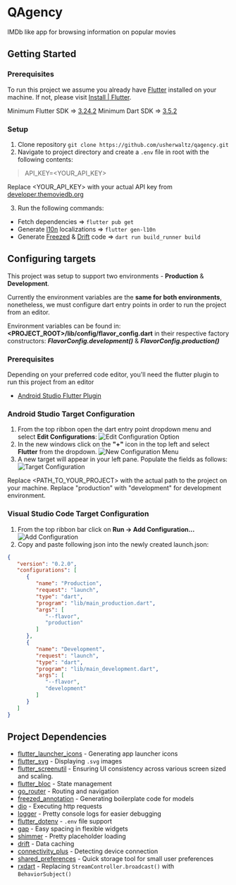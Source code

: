 
# QAgency

IMDb like app for browsing information on popular movies


## Getting Started

### Prerequisites
To run this project we assume you already have [Flutter](https://flutter.dev/) installed on your machine.
If not, please visit [Install | Flutter](https://docs.flutter.dev/get-started/install).

Minimum Flutter SDK => [3.24.2](https://docs.flutter.dev/release/archive)
Minimum Dart SDK => [3.5.2](https://dart.dev/get-dart/archive)

### Setup

1. Clone repository `git clone https://github.com/usherwaltz/qagency.git`
2. Navigate to project directory and create a `.env` file in root with the following contents:
> API_KEY=<YOUR_API_KEY>

Replace <YOUR_API_KEY> with your actual API key from [developer.themoviedb.org](https://developer.themoviedb.org/)

3. Run the following commands:
* Fetch dependencies => `flutter pub get`
* Generate [l10n](https://docs.flutter.dev/ui/accessibility-and-internationalization/internationalization) localizations => `flutter gen-l10n`
* Generate [Freezed](https://pub.dev/packages/freezed) & [Drift](https://pub.dev/packages/drift) code => `dart run build_runner build`

## Configuring targets

This project was setup to support two environments - **Production** & **Development**.

Currently the environment variables are the **same for both environments**, nonetheless, we must configure dart entry points in order to run the project from an editor.

Environment variables can be found in: **<PROJECT_ROOT>/lib/config/flavor_config.dart** in their respective factory constructors: ***FlavorConfig.development()*** & ***FlavorConfig.production()***

### Prerequisites
Depending on your preferred code editor, you'll need the flutter plugin to run this project from an editor

* [Android Studio Flutter Plugin](https://plugins.jetbrains.com/plugin/9212-flutter)

### Android Studio Target Configuration
1. From the top ribbon open the dart entry point dropdown menu and select **Edit Configurations**:
   ![Edit Configuration Option](https://photos.app.goo.gl/vZisygqbZuRB3m1AA)
2. In the new windows click on the **"+"** icon in the top left and select **Flutter** from the dropdown.
   ![New Configuration Menu](https://photos.app.goo.gl/L4pnpqFnwuBUeANW9)
3. A new target will appear in your left pane. Populate the fields as follows:
   ![Target Configuration](https://photos.app.goo.gl/qRnScZEe9VjzsN3d7)

Replace <PATH_TO_YOUR_PROJECT> with the actual path to the project on your machine.
Replace "production" with "development" for development environment.

### Visual Studio Code Target Configuration

1. From the top ribbon bar click on **Run -> Add Configuration...**
   ![Add Configuration](https://drive.google.com/file/d/1P2rdpk4NIn9L4XI9ZJvZrOX2T6jh2QoH/view?usp=sharing)
2. Copy and paste following json into the newly created launch.json:

```json
{
   "version": "0.2.0",
   "configurations": [
      {
         "name": "Production",
         "request": "launch",
         "type": "dart",
         "program": "lib/main_production.dart",
         "args": [
            "--flavor",
            "production"
         ]
      },
      {
         "name": "Development",
         "request": "launch",
         "type": "dart",
         "program": "lib/main_development.dart",
         "args": [
            "--flavor",
            "development"
         ]
      }
   ]
}
```

## Project Dependencies
- [flutter_launcher_icons](https://pub.dev/packages/flutter_launcher_icons) - Generating app launcher icons
- [flutter_svg](https://pub.dev/packages/flutter_svg) - Displaying `.svg` images
- [flutter_screenutil](https://pub.dev/packages/flutter_screenutil) - Ensuring UI consistency across various screen sized and scaling.
- [flutter_bloc](https://pub.dev/packages/flutter_bloc) - State management
- [go_router](https://pub.dev/packages/go_router) - Routing and navigation
- [freezed_annotation](https://pub.dev/packages/freezed) - Generating boilerplate code for models
- [dio](https://pub.dev/packages/dio) - Executing http requests
- [logger](https://pub.dev/packages/logger) - Pretty console logs for easier debugging
- [flutter_dotenv](https://pub.dev/packages/flutter_dotenv) - `.env` file support
- [gap](https://pub.dev/packages/gap) - Easy spacing in flexible widgets
- [shimmer](https://pub.dev/packages/shimmer) - Pretty placeholder loading
- [drift](https://pub.dev/packages/drift) - Data caching
- [connectivity_plus](https://pub.dev/packages/connectivity_plus) - Detecting device connection
- [shared_preferences](https://pub.dev/packages/shared_preferences) - Quick storage tool for small user preferences
- [rxdart](https://pub.dev/packages/rxdart) - Replacing `StreamController.broadcast()` with `BehaviorSubject()` 